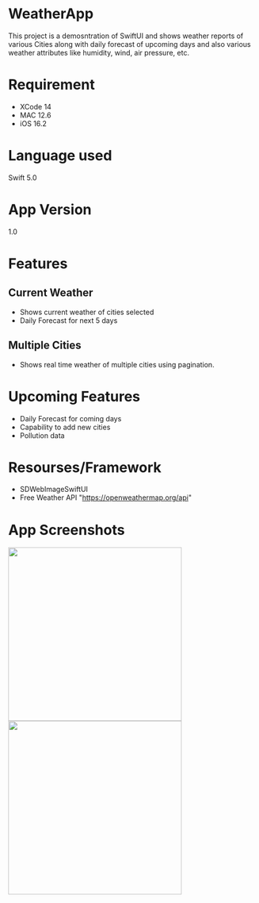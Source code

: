 # WeatherApp
This project is a demosntration of SwiftUI and shows weather reports of various Cities along with daily forecast of upcoming days and also various weather attributes like humidity, wind, air pressure, etc.

# Requirement
- XCode 14
- MAC 12.6
- iOS 16.2

# Language used 
Swift 5.0

# App Version
1.0 

# Features
## Current Weather
- Shows current weather of cities selected
- Daily Forecast for next 5 days

## Multiple Cities
- Shows real time weather of multiple cities using pagination.

# Upcoming Features
- Daily Forecast for coming days
- Capability to add new cities
- Pollution data

# Resourses/Framework
- SDWebImageSwiftUI
- Free Weather API "https://openweathermap.org/api"

# App Screenshots
<a href="url"><img src="https://github.com/rserodiaa/swiftUIDemo/assets/52790579/0b174d57-5f62-47a6-8f99-f39670a30b95" align="left" height="350"></a>
<a href="url"><img src="https://github.com/rserodiaa/swiftUIDemo/assets/52790579/9e86a207-112d-4570-a92b-ae0da3c163cb" align="left" height="350"></a>



